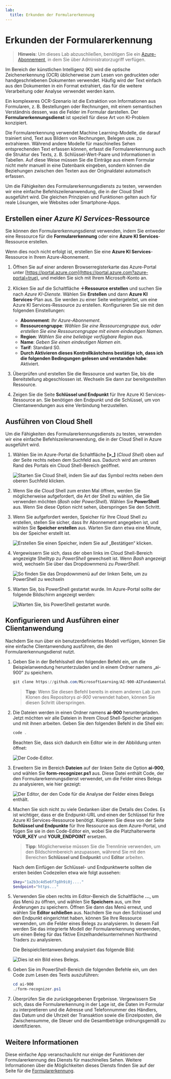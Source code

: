 ```yaml
---
lab:
  title: Erkunden der Formularerkennung
---
```


# Erkunden der Formularerkennung

> **Hinweis**: Um dieses Lab abzuschließen, benötigen Sie ein [Azure-Abonnement](https://azure.microsoft.com/free?azure-portal=true), in dem Sie über Administratorzugriff verfügen.

Im Bereich der künstlichen Intelligenz (KI) wird die optische Zeichenerkennung (OCR) üblicherweise zum Lesen von gedruckten oder handgeschriebenen Dokumenten verwendet. Häufig wird der Text einfach aus den Dokumenten in ein Format extrahiert, das für die weitere Verarbeitung oder Analyse verwendet werden kann.

Ein komplexeres OCR-Szenario ist die Extraktion von Informationen aus Formularen, z. B. Bestellungen oder Rechnungen, mit einem semantischen Verständnis dessen, was die Felder im Formular darstellen. Der **Formularerkennungsdienst** ist speziell für diese Art von KI-Problem konzipiert.

Die Formularerkennung verwendet Machine Learning-Modelle, die darauf trainiert sind, Text aus Bildern von Rechnungen, Belegen usw. zu extrahieren. Während andere Modelle für maschinelles Sehen entsprechenden Text erfassen können, erfasst die Formularerkennung auch die Struktur des Texts, z. B. Schlüssel-Wert-Paare und Informationen in Tabellen. Auf diese Weise müssen Sie die Einträge aus einem Formular nicht mehr manuell in eine Datenbank eingeben, sondern können die Beziehungen zwischen den Texten aus der Originaldatei automatisch erfassen. 

Um die Fähigkeiten des Formularerkennungsdiensts zu testen, verwenden wir eine einfache Befehlszeilenanwendung, die in der Cloud Shell ausgeführt wird. Die gleichen Prinzipien und Funktionen gelten auch für reale Lösungen, wie Websites oder Smartphone-Apps.

## Erstellen einer *Azure KI Services*-Ressource

Sie können den Formularerkennungsdienst verwenden, indem Sie entweder eine Ressource für die **Formularerkennung** oder eine **Azure KI Services**-Ressource erstellen.

Wenn dies noch nicht erfolgt ist, erstellen Sie eine **Azure KI Services**-Ressource in Ihrem Azure-Abonnement.

1. Öffnen Sie auf einer anderen Browserregisterkarte das Azure-Portal unter [https://portal.azure.com](https://portal.azure.com?azure-portal=true), und melden Sie sich mit Ihrem Microsoft-Konto an.

1. Klicken Sie auf die Schaltfläche **&#65291;Ressource erstellen** und suchen Sie nach *Azure KI-Dienste*. Wählen Sie **Erstellen** und dann **Azure KI Services**-Plan aus. Sie werden zu einer Seite weitergeleitet, um eine Azure KI Services-Ressource zu erstellen. Konfigurieren Sie sie mit den folgenden Einstellungen:
    - **Abonnement**: *Ihr Azure-Abonnement*.
    - **Ressourcengruppe**: *Wählen Sie eine Ressourcengruppe aus, oder erstellen Sie eine Ressourcengruppe mit einem eindeutigen Namen*.
    - **Region**: *Wählen Sie eine beliebige verfügbare Region aus.*
    - **Name**: *Geben Sie einen eindeutigen Namen ein*.
    - **Tarif**: Standard S0.
    - **Durch Aktivieren dieses Kontrollkästchens bestätige ich, dass ich die folgenden Bedingungen gelesen und verstanden habe**: Aktiviert.

1. Überprüfen und erstellen Sie die Ressource und warten Sie, bis die Bereitstellung abgeschlossen ist. Wechseln Sie dann zur bereitgestellten Ressource.

1. Zeigen Sie die Seite **Schlüssel und Endpunkt** für Ihre Azure KI Services-Ressource an. Sie benötigen den Endpunkt und die Schlüssel, um von Clientanwendungen aus eine Verbindung herzustellen.

## Ausführen von Cloud Shell

Um die Fähigkeiten des Formularerkennungsdiensts zu testen, verwenden wir eine einfache Befehlszeilenanwendung, die in der Cloud Shell in Azure ausgeführt wird. 

1. Wählen Sie im Azure-Portal die Schaltfläche **[>_]** (*Cloud Shell*) oben auf der Seite rechts neben dem Suchfeld aus. Dadurch wird am unteren Rand des Portals ein Cloud Shell-Bereich geöffnet. 

    ![Starten Sie Cloud Shell, indem Sie auf das Symbol rechts neben dem oberen Suchfeld klicken.](media/analyze-receipts/powershell-portal-guide-1.png)

1. Wenn Sie die Cloud Shell zum ersten Mal öffnen, werden Sie möglicherweise aufgefordert, die Art der Shell zu wählen, die Sie verwenden möchten (*Bash* oder *PowerShell*). Wählen Sie **PowerShell** aus. Wenn Sie diese Option nicht sehen, überspringen Sie den Schritt.  

1. Wenn Sie aufgefordert werden, Speicher für Ihre Cloud Shell zu erstellen, stellen Sie sicher, dass Ihr Abonnement angegeben ist, und wählen Sie **Speicher erstellen** aus. Warten Sie dann etwa eine Minute, bis der Speicher erstellt ist.

    ![Erstellen Sie einen Speicher, indem Sie auf „Bestätigen“ klicken.](media/analyze-receipts/powershell-portal-guide-2.png)

1. Vergewissern Sie sich, dass der oben links im Cloud Shell-Bereich angezeigte Shelltyp zu *PowerShell* gewechselt ist. Wenn *Bash* angezeigt wird, wechseln Sie über das Dropdownmenü zu *PowerShell*.

    ![So finden Sie das Dropdownmenü auf der linken Seite, um zu PowerShell zu wechseln](media/analyze-receipts/powershell-portal-guide-3.png) 

1. Warten Sie, bis PowerShell gestartet wurde. Im Azure-Portal sollte der folgende Bildschirm angezeigt werden:  

    ![Warten Sie, bis PowerShell gestartet wurde.](media/analyze-receipts/powershell-prompt.png) 

## Konfigurieren und Ausführen einer Clientanwendung

Nachdem Sie nun über ein benutzerdefiniertes Modell verfügen, können Sie eine einfache Clientanwendung ausführen, die den Formularerkennungsdienst nutzt.

1. Geben Sie in der Befehlsshell den folgenden Befehl ein, um die Beispielanwendung herunterzuladen und in einem Ordner namens „ai-900“ zu speichern.

    ```PowerShell
    git clone https://github.com/MicrosoftLearning/AI-900-AIFundamentals ai-900
    ```

    >**Tipp**: Wenn Sie diesen Befehl bereits in einem anderen Lab zum Klonen des Repositorys *ai-900* verwendet haben, können Sie diesen Schritt überspringen.

1. Die Dateien werden in einen Ordner namens **ai-900** heruntergeladen. Jetzt möchten wir alle Dateien in Ihrem Cloud Shell-Speicher anzeigen und mit ihnen arbeiten. Geben Sie den folgenden Befehl in die Shell ein:

    ```PowerShell
    code .
    ```

    Beachten Sie, dass sich dadurch ein Editor wie in der Abbildung unten öffnet: 

    ![Der Code-Editor.](media/analyze-receipts/powershell-portal-guide-4.png)

1. Erweitern Sie im Bereich **Dateien** auf der linken Seite die Option **ai-900**, und wählen Sie **form-recognizer.ps1** aus. Diese Datei enthält Code, der den Formularerkennungsdienst verwendet, um die Felder eines Belegs zu analysieren, wie hier gezeigt:

    ![Der Editor, der den Code für die Analyse der Felder eines Belegs enthält.](media/analyze-receipts/recognize-receipt-code.png)

1. Machen Sie sich nicht zu viele Gedanken über die Details des Codes. Es ist wichtiger, dass er die Endpunkt-URL und einen der Schlüssel für Ihre Azure KI Services-Ressource benötigt. Kopieren Sie diese von der Seite **Schlüssel und Endpunkte** für Ihre Ressource aus dem Azure-Portal, und fügen Sie sie in den Code-Editor ein, wobei Sie die Platzhalterwerte **YOUR_KEY** und **YOUR_ENDPOINT** ersetzen.

    > **Tipp**: Möglicherweise müssen Sie die Trennlinie verwenden, um den Bildschirmbereich anzupassen, während Sie mit den Bereichen **Schlüssel und Endpunkt** und **Editor** arbeiten.

    Nach dem Einfügen der Schlüssel- und Endpunktwerte sollten die ersten beiden Codezeilen etwa wie folgt aussehen:

    ```PowerShell
    $key="1a2b3c4d5e6f7g8h9i0j...."    
    $endpoint="https..."
    ```

1. Verwenden Sie oben rechts im Editor-Bereich die Schaltfläche **...**, um das Menü zu öffnen, und wählen Sie **Speichern** aus, um Ihre Änderungen zu speichern. Öffnen Sie dann das Menü erneut, und wählen Sie **Editor schließen** aus. Nachdem Sie nun den Schlüssel und den Endpunkt eingerichtet haben, können Sie Ihre Ressource verwenden, um die Felder eines Belegs zu analysieren. In diesem Fall werden Sie das integrierte Modell der Formularerkennung verwenden, um einen Beleg für das fiktive Einzelhandelsunternehmen Northwind Traders zu analysieren.

    Die Beispielclientanwendung analysiert das folgende Bild:

    ![Dies ist ein Bild eines Belegs.](media/analyze-receipts/receipt.jpg)

1. Geben Sie im PowerShell-Bereich die folgenden Befehle ein, um den Code zum Lesen des Texts auszuführen:

    ```PowerShell
    cd ai-900
    ./form-recognizer.ps1
    ```

1. Überprüfen Sie die zurückgegebenen Ergebnisse. Vergewissern Sie sich, dass die Formularerkennung in der Lage ist, die Daten im Formular zu interpretieren und die Adresse und Telefonnummer des Händlers, das Datum und die Uhrzeit der Transaktion sowie die Einzelposten, die Zwischensumme, die Steuer und die Gesamtbeträge ordnungsgemäß zu identifizieren.

## Weitere Informationen

Diese einfache App veranschaulicht nur einige der Funktionen der Formularerkennung des Diensts für maschinelles Sehen. Weitere Informationen über die Möglichkeiten dieses Diensts finden Sie auf der Seite für die [Formularerkennung](https://docs.microsoft.com/azure/applied-ai-services/form-recognizer/overview).
